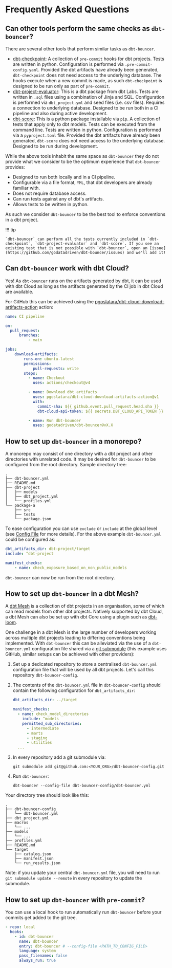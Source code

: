 # Frequently Asked Questions

## Can other tools perform the same checks as `dbt-bouncer`?

There are several other tools that perform similar tasks as `dbt-bouncer`.

- [dbt-checkpoint](): A collection of `pre-commit` hooks for dbt projects. Tests are written in python. Configuration is performed via `.pre-commit-config.yaml`. Provided the dbt artifacts have already been generated, `dbt-checkpoint` does not need access to the underlying database. The hooks execute when a new commit is made, as such `dbt-checkpoint` is designed to be run only as part of `pre-commit`.
- [dbt-project-evaluator](https://github.com/dbt-labs/dbt-project-evaluator): This is a dbt package from dbt Labs. Tests are written in `.sql` files using a combination of Jinja and SQL. Configuration is performed via `dbt_project.yml` and seed files (i.e. csv files). Requires a connection to underlying database. Designed to be run both in a CI pipeline and also during active development.
- [dbt-score](https://github.com/PicnicSupermarket/dbt-score): This is a python package installable via `pip`. A collection of tests that apply only to dbt models. Tests can be executed from the command line. Tests are written in python. Configuration is performed via a `pyproject.toml` file. Provided the dbt artifacts have already been generated, `dbt-score` does not need access to the underlying database. Designed to be run during development.

While the above tools inhabit the same space as `dbt-bouncer` they do not provide what we consider to be the optimum experience that `dbt-bouncer` provides:

- Designed to run both locally and in a CI pipeline.
- Configurable via a file format, `YML`, that dbt developers are already familiar with.
- Does not require database access.
- Can run tests against any of dbt's artifacts.
- Allows tests to be written in python.

As such we consider `dbt-bouncer` to be the best tool to enforce conventions in a dbt project.

!!! tip

    `dbt-bouncer` can perform all the tests currently included in `dbt-checkpoint`, `dbt-project-evaluator` and `dbt-score`. If you see an existing test that is not possible with `dbt-bouncer`, open an [issue](https://github.com/godatadriven/dbt-bouncer/issues) and we'll add it!

## Can `dbt-bouncer` work with dbt Cloud?

Yes! As `dbt-bouncer` runs on the artifacts generated by dbt, it can be used with dbt Cloud as long as the artifacts generated by the CI job in dbt Cloud are available.

For GitHub this can be achieved using the [pgoslatara/dbt-cloud-download-artifacts-action](https://github.com/pgoslatara/dbt-cloud-download-artifacts-action) action:
```yaml
name: CI pipeline

on:
  pull_request:
      branches:
          - main

jobs:
    download-artifacts:
        runs-on: ubuntu-latest
        permissions:
            pull-requests: write
        steps:
          - name: Checkout
            uses: actions/checkout@v4

          - name: Download dbt artifacts
            uses: pgoslatara/dbt-cloud-download-artifacts-action@v1
            with:
              commit-sha: ${{ github.event.pull_request.head.sha }}
              dbt-cloud-api-token: ${{ secrets.DBT_CLOUD_API_TOKEN }}

          - name: Run dbt-bouncer
            uses: godatadriven/dbt-bouncer@vX.X
```

## How to set up `dbt-bouncer` in a monorepo?

A monorepo may consist of one directory with a dbt project and other directories with unrelated code. It may be desired for `dbt-bouncer` to be configured from the root directory. Sample directory tree:

```shell
.
├── dbt-bouncer.yml
├── README.md
├── dbt-project
│   ├── models
│   ├── dbt_project.yml
│   └── profiles.yml
└── package-a
    ├── src
    ├── tests
    └── package.json
```

To ease configuration you can use `exclude` or `include` at the global level (see [Config File](./config_file.md) for more details). For the above example `dbt-bouncer.yml` could be configured as:

```yaml
dbt_artifacts_dir: dbt-project/target
include: ^dbt-project

manifest_checks:
    - name: check_exposure_based_on_non_public_models
```

`dbt-bouncer` can now be run from the root directory.

## How to set up `dbt-bouncer` in a dbt Mesh?

A [dbt Mesh](https://docs.getdbt.com/best-practices/how-we-mesh/mesh-1-intro#what-is-dbt-mesh) is a collection of dbt projects in an organisation, some of which can read models from other dbt projects. Natively supported by dbt Cloud, a dbt Mesh can also be set up with dbt Core using a plugin such as [dbt-loom](https://github.com/nicholasyager/dbt-loom).

One challenge in a dbt Mesh is the large number of developers working across multiple dbt projects leading to differing conventions being implemented. With `dbt-bouncer` this can be alleviated via the use of a `dbt-bouncer.yml` configuration file shared via a [git submodule](https://github.blog/open-source/git/working-with-submodules/) (this example uses GitHub, similar setups can be achieved with other providers):

1. Set up a dedicated repository to store a centralised `dbt-bouncer.yml` configuration file that will be used by all dbt projects. Let's call this repository `dbt-bouncer-config`.

1. The contents of the `dbt-bouncer.yml` file in `dbt-bouncer-config` should contain the following configuration for `dbt_artifacts_dir`:

    ```yaml
    dbt_artifacts_dir: ../target

    manifest_checks:
      - name: check_model_directories
        include: ^models
        permitted_sub_directories:
          - intermediate
          - marts
          - staging
          - utilities
      ...
    ```

1. In every repository add a git submodule via:

    ```shell
    git submodule add git@github.com:<YOUR_ORG>/dbt-bouncer-config.git
    ```

1. Run `dbt-bouncer`:

    ```shell
    dbt-bouncer --config-file dbt-bouncer-config/dbt-bouncer.yml
    ```

Your directory tree should look like this:

```shell
.
├── dbt-bouncer-config
│   └── dbt-bouncer.yml
├── dbt_project.yml
├── macros
│   └── ...
├── models
│   └── ...
├── profiles.yml
├── README.md
└── target
    ├── catalog.json
    ├── manifest.json
    └── run_results.json
```

Note: if you update your central `dbt-bouncer.yml` file, you will need to run `git submodule update --remote` in every repository to update the submodule.

## How to set up `dbt-bouncer` with `pre-commit`?

You can use a local hook to run automatically run `dbt-bouncer` before your commits get added to the git tree.

```yaml
- repo: local
  hooks:
    - id: dbt-bouncer
      name: dbt-bouncer
      entry: dbt-bouncer # --config-file <PATH_TO_CONFIG_FILE>
      language: system
      pass_filenames: false
      always_run: true
```
